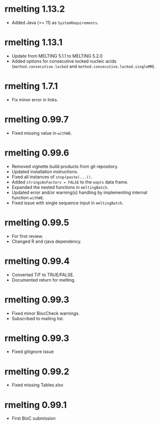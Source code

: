 # rmelting  1.13.2
* Added Java (>= 11) as `SystemRequirements`.

# rmelting  1.13.1
* Update from MELTING 5.1.1 to MELTING 5.2.0
* Added options for consecutive locked nucleic acids (`method.consecutive.locked` and `method.consecutive.locked.singleMM`).

# rmelting  1.7.1
* Fix minor error in links.

# rmelting  0.99.7
* Fixed missing value in `withWE`.

# rmelting  0.99.6
* Removed vignette build products from git repository.
* Updated installation instructions.
* Fixed all instances of `stop(paste(...))`.
* Added `stringsAsFactors = FALSE` to the `eopts` data frame.
* Expanded the nested functions in `meltingBatch`.
* Updated error and/or warning(s) handling by implementing internal function `withWE`.
* Fixed issue with single sequence input in `meltingBatch`.


# rmelting  0.99.5
* For first review.
* Changed R and rjava dependency.

# rmelting  0.99.4
* Converted T/F to TRUE/FALSE.
* Documented return for melting.

# rmelting  0.99.3

* Fixed minor BiocCheck warnings.
* Subscribed to mailing list.

# rmelting  0.99.3

* Fixed gitignore issue

# rmelting  0.99.2

* Fixed missing Tables.xlsx


# rmelting  0.99.1

* First BioC submission
